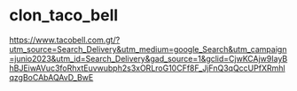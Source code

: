 # clon_taco_bell
https://www.tacobell.com.gt/?utm_source=Search_Delivery&utm_medium=google_Search&utm_campaign=junio2023&utm_id=Search_Delivery&gad_source=1&gclid=CjwKCAjw9IayBhBJEiwAVuc3foRhxtEuvwubph2s3xORLroG10CFf8F_JjFnQ3qQccUPfXRmhlqzgBoCAbAQAvD_BwE
